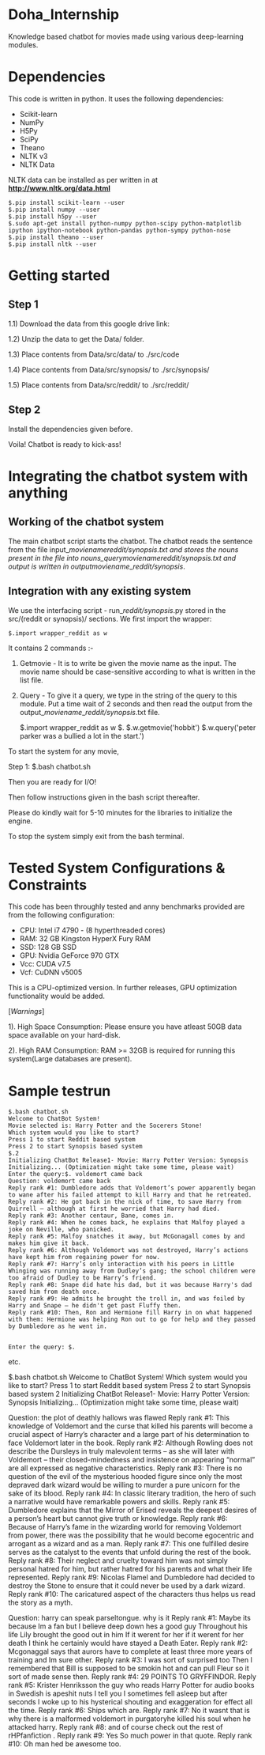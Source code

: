 # Doha_Internship

Knowledge based chatbot for movies made using various deep-learning modules.

# Dependencies

This code is written in python. It uses the following dependencies: 

* Scikit-learn
* NumPy
* H5Py 
* SciPy
* Theano
* NLTK v3 
* NLTK Data 

NLTK data can be installed as per written in at **http://www.nltk.org/data.html**

	$.pip install scikit-learn --user
	$.pip install numpy --user
	$.pip install h5py --user
	$.sudo apt-get install python-numpy python-scipy python-matplotlib ipython ipython-notebook python-pandas python-sympy python-nose
	$.pip install theano --user 
	$.pip install nltk --user


# Getting started

Step 1
------ 

1.1) Download the data from this google drive link:

1.2) Unzip the data to get the Data/ folder.

1.3) Place contents from Data/src/data/ to ./src/code

1.4) Place contents from Data/src/synopsis/ to ./src/synopsis/

1.5) Place contents from Data/src/reddit/ to ./src/reddit/

Step 2
------

Install the dependencies given before.

Voila! Chatbot is ready to kick-ass!

# Integrating the chatbot system with anything

Working of the chatbot system
------------------------------

The main chatbot script starts the chatbot. The chatbot reads the sentence from the file input_*moviename*_*reddit/synopsis*.txt and stores the nouns present in the file into nouns_query_*moviename*_*reddit/synopsis*.txt and output is written in output_*moviename*_*reddit/synopsis*.

Integration with any existing system
------------------------------------

We use the interfacing script - run_*reddit/synopsis*.py stored in the src/(reddit or synopsis)/ sections. We first import the wrapper:

	$.import wrapper_reddit as w

It contains 2 commands :- 

1) Getmovie - It is to write be given the movie name as the input. The movie name should be case-sensitive according to what is written in the list file.

2) Query - To give it a query, we type in the string of the query to this module.  Put a time wait of 2 seconds and then read the output from the output_*moviename*_*reddit/synopsis*.txt file. 

	$.import wrapper_reddit as w
	$.
	$.w.getmovie('hobbit')
	$.w.query('peter parker was a bullied a lot in the start.')


To start the system for any movie,

Step 1:
	$.bash chatbot.sh

Then you are ready for I/O!

Then follow instructions given in the bash script thereafter.

Please do kindly wait for 5-10 minutes for the libraries to initialize the engine. 

To stop the system simply exit from the bash terminal.

# Tested System Configurations & Constraints

This code has been throughly tested and anny benchmarks provided are from the following configuration:

* CPU: Intel i7 4790 - (8 hyperthreaded cores)
* RAM: 32 GB Kingston HyperX Fury RAM
* SSD: 128 GB SSD 
* GPU: Nvidia GeForce 970 GTX
* Vcc: CUDA v7.5
* Vcf: CuDNN v5005

This is a CPU-optimized version. In further releases, GPU optimization functionality would be added.

[*Warnings*] 

1). High Space Consumption: Please ensure you have atleast 50GB data space available on your hard-disk.

2). High RAM Consumption: RAM >= 32GB is required for running this system(Large databases are present).

# Sample testrun

	$.bash chatbot.sh 
	Welcome to ChatBot System!
	Movie selected is: Harry Potter and the Socerers Stone!
	Which system would you like to start?
	Press 1 to start Reddit based system
	Press 2 to start Synopsis based system
	$.2
	Initializing ChatBot Release1- Movie: Harry Potter Version: Synopsis
	Initializing... (Optimization might take some time, please wait)
	Enter the query:$. voldemort came back       
	Question: voldemort came back
	Reply rank #1: Dumbledore adds that Voldemort’s power apparently began to wane after his failed attempt to kill Harry and that he retreated.
	Reply rank #2: He got back in the nick of time, to save Harry from Quirrell – although at first he worried that Harry had died.
	Reply rank #3: Another centaur, Bane, comes in.
	Reply rank #4: When he comes back, he explains that Malfoy played a joke on Neville, who panicked.
	Reply rank #5: Malfoy snatches it away, but McGonagall comes by and makes him give it back.
	Reply rank #6: Although Voldemort was not destroyed, Harry’s actions have kept him from regaining power for now.
	Reply rank #7: Harry’s only interaction with his peers in Little Whinging was running away from Dudley’s gang; the school children were too afraid of Dudley to be Harry’s friend.
	Reply rank #8: Snape did hate his dad, but it was because Harry's dad saved him from death once.
	Reply rank #9: He admits he brought the troll in, and was foiled by Harry and Snape – he didn't get past Fluffy then.
	Reply rank #10: Then, Ron and Hermione fill Harry in on what happened with them: Hermione was helping Ron out to go for help and they passed by Dumbledore as he went in.
	 
	 
	Enter the query: $. 
	
etc.

$.bash chatbot.sh 
Welcome to ChatBot System!
Which system would you like to start?
Press 1 to start Reddit based system
Press 2 to start Synopsis based system
2
Initializing ChatBot Release1- Movie: Harry Potter Version: Synopsis
Initializing... (Optimization might take some time, please wait)

Question: the plot of deathly hallows was flawed
Reply rank #1: This knowledge of Voldemort and the curse that killed his parents will become a crucial aspect of Harry’s character and a large part of his determination to face Voldemort later in the book.
Reply rank #2: Although Rowling does not describe the Dursleys in truly malevolent terms – as she will later with Voldemort – their closed-mindedness and insistence on appearing “normal” are all expressed as negative characteristics.
Reply rank #3: There is no question of the evil of the mysterious hooded figure since only the most depraved dark wizard would be willing to murder a pure unicorn for the sake of its blood.
Reply rank #4: In classic literary tradition, the hero of such a narrative would have remarkable powers and skills.
Reply rank #5: Dumbledore explains that the Mirror of Erised reveals the deepest desires of a person’s heart but cannot give truth or knowledge.
Reply rank #6: Because of Harry’s fame in the wizarding world for removing Voldemort from power, there was the possibility that he would become egocentric and arrogant as a wizard and as a man.
Reply rank #7: This one fulfilled desire serves as the catalyst to the events that unfold during the rest of the book.
Reply rank #8: Their neglect and cruelty toward him was not simply personal hatred for him, but rather hatred for his parents and what their life represented.
Reply rank #9: Nicolas Flamel and Dumbledore had decided to destroy the Stone to ensure that it could never be used by a dark wizard.
Reply rank #10: The caricatured aspect of the characters thus helps us read the story as a myth.

Question: harry can speak parseltongue. why is it
Reply rank #1: Maybe its because Im a fan but I believe deep down hes a good guy Throughout his life Lily brought the good out in him If it werent for her if it werent for her death I think he certainly would have stayed a Death Eater.
Reply rank #2: Mcgonaggal says that aurors have to complete at least three more years of training and Im sure other.
Reply rank #3: I was sort of surprised too Then I remembered that Bill is supposed to be smokin hot and can pull Fleur so it sort of made sense then.
Reply rank #4: 29 POINTS TO GRYFFINDOR.
Reply rank #5: Krister Henriksson the guy who reads Harry Potter for audio books in Swedish is apeshit nuts I tell you I sometimes fell asleep but after seconds I woke up to his hysterical shouting and exaggeration for effect all the time.
Reply rank #6: Ships which are.
Reply rank #7: No it wasnt that is why there is a malformed voldemort in purgatoryhe killed his soul when he attacked harry.
Reply rank #8: and of course check out the rest of rHPfanfiction .
Reply rank #9: Yes So much power in that quote.
Reply rank #10: Oh man hed be awesome too.

